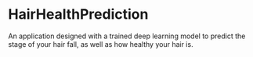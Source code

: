 # HairHealthPrediction
An application designed with a trained deep learning model to predict the stage of your hair fall, as well as how healthy your hair is.
